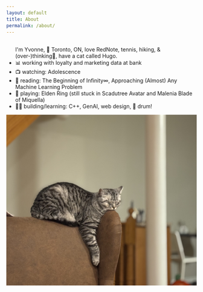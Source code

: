 ```yaml
---
layout: default
title: About
permalink: /about/
---
```


<div class="about-container">
    <div class="about-text">
        <h2> </h2>
        <ul>
        I'm Yvonne, 📍 Toronto, ON, love RedNote, tennis, hiking, & (over-)thinking🤔, have a cat called Hugo.
            <li>📊 working with loyalty and marketing data at bank </li>
            <li>📺 watching: Adolescence </li>
            <li>📖 reading: The Beginning of Infinity∞, Approaching (Almost) Any Machine Learning Problem </li>
            <li>👾 playing: Elden Ring (still stuck in Scadutree Avatar and Malenia Blade of Miquella) </li>
            <li>👩‍💻 building/learning: C++, GenAI, web design, 🥁 drum! </li>
        </ul>
    </div>
    <div class="about-image">
        <img src="/assets/images/posts/Hugo-1.jpeg" alt="Hugo the cat" />
    </div>
</div>